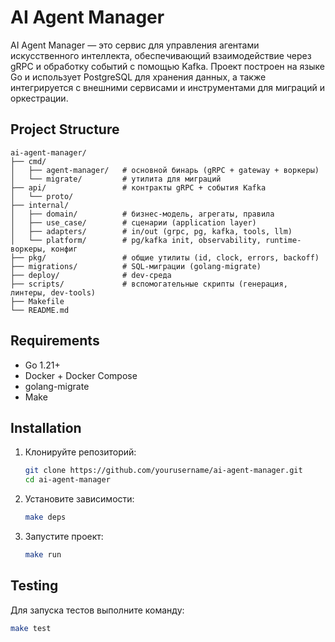 # AI Agent Manager

AI Agent Manager — это сервис для управления агентами искусственного интеллекта, обеспечивающий взаимодействие через gRPC и обработку событий с помощью Kafka. Проект построен на языке Go и использует PostgreSQL для хранения данных, а также интегрируется с внешними сервисами и инструментами для миграций и оркестрации.

## Project Structure

```plaintext
ai-agent-manager/
├── cmd/
│   ├── agent-manager/   # основной бинарь (gRPC + gateway + воркеры)
│   └── migrate/         # утилита для миграций
├── api/                 # контракты gRPC + события Kafka
│   └── proto/
├── internal/
│   ├── domain/          # бизнес-модель, агрегаты, правила
│   ├── use_case/        # сценарии (application layer)
│   ├── adapters/        # in/out (grpc, pg, kafka, tools, llm)
│   └── platform/        # pg/kafka init, observability, runtime-воркеры, конфиг
├── pkg/                 # общие утилиты (id, clock, errors, backoff)
├── migrations/          # SQL-миграции (golang-migrate)
├── deploy/              # dev-среда
├── scripts/             # вспомогательные скрипты (генерация, линтеры, dev-tools)
├── Makefile
└── README.md
```

## Requirements

- Go 1.21+
- Docker + Docker Compose
- golang-migrate
- Make

## Installation

1. Клонируйте репозиторий:
   ```bash
   git clone https://github.com/yourusername/ai-agent-manager.git
   cd ai-agent-manager
   ```
2. Установите зависимости:
   ```bash
   make deps
   ```
3. Запустите проект:
   ```bash
   make run
   ```

## Testing

Для запуска тестов выполните команду:
```bash
make test
```